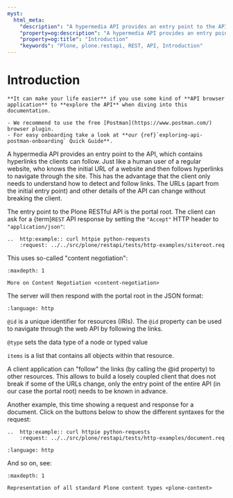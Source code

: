 ```yaml
---
myst:
  html_meta:
    "description": "A hypermedia API provides an entry point to the API, which contains hyperlinks the clients can follow."
    "property=og:description": "A hypermedia API provides an entry point to the API, which contains hyperlinks the clients can follow."
    "property=og:title": "Introduction"
    "keywords": "Plone, plone.restapi, REST, API, Introduction"
---
```


# Introduction

```{sidebar} API Browser Quick Guide
**It can make your life easier** if you use some kind of **API browser application** to **explore the API** when diving into this documentation.

- We recommend to use the free [Postman](https://www.postman.com/) browser plugin.
- For easy onboarding take a look at **our {ref}`exploring-api-postman-onboarding` Quick Guide**.
```

A hypermedia API provides an entry point to the API, which contains hyperlinks the clients can follow.
Just like a human user of a regular website, who knows the initial URL of a website and then follows hyperlinks to navigate through the site.
This has the advantage that the client only needs to understand how to detect and follow links.
The URLs (apart from the initial entry point) and other details of the API can change without breaking the client.

The entry point to the Plone RESTful API is the portal root.
The client can ask for a {term}`REST` API response by setting the `"Accept"` HTTP header to `"application/json"`:

```{eval-rst}
..  http:example:: curl httpie python-requests
    :request: ../../src/plone/restapi/tests/http-examples/siteroot.req
```

This uses so-called "content negotiation":

```{toctree}
:maxdepth: 1

More on Content Negotiation <content-negotiation>
```

The server will then respond with the portal root in the JSON format:

```{literalinclude} ../../src/plone/restapi/tests/http-examples/siteroot.resp
:language: http
```

`@id` is a unique identifier for resources (IRIs).
The `@id` property can be used to navigate through the web API by following the links.

`@type` sets the data type of a node or typed value

`items` is a list that contains all objects within that resource.

A client application can "follow" the links (by calling the @id property) to other resources.
This allows to build a losely coupled client that does not break if some of the URLs change, only the entry point of the entire API (in our case the portal root) needs to be known in advance.

Another example, this time showing a request and response for a document.
Click on the buttons below to show the different syntaxes for the request:

```{eval-rst}
..  http:example:: curl httpie python-requests
    :request: ../../src/plone/restapi/tests/http-examples/document.req
```

```{literalinclude} ../../src/plone/restapi/tests/http-examples/document.resp
:language: http
```

And so on, see:

```{toctree}
:maxdepth: 1

Representation of all standard Plone content types <plone-content>
```
